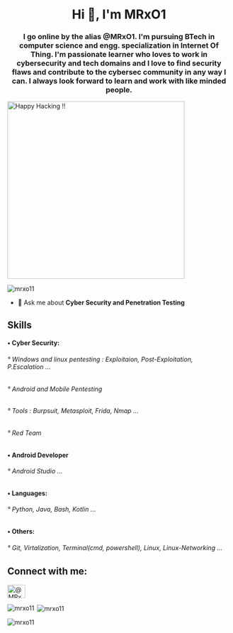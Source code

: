 
<h1 align="center">Hi 👋, I'm MRxO1</h1>
<h3 align="center">I go online by the alias @MRxO1. I'm pursuing BTech in computer science and engg. specialization in Internet Of Thing. I'm passionate learner who loves to work in cybersecurity and tech domains and I love to find security flaws and contribute to the cybersec community in any way I can. I always look forward to learn and work with like minded people.</h3>
<img align="center" alt="Happy Hacking !!" width="400" src="https://media.giphy.com/media/BjILuRhWMnBaU/giphy.gif">
<p align=""> <img src="https://komarev.com/ghpvc/?username=mrxo11&label=Profile%20views&color=0e75b6&style=flat" alt="mrxo11" /> </p>

- 💬 Ask me about **Cyber Security and Penetration Testing**

<h2 align="left"> Skills </h3>
<h4 align="left"> • Cyber Security: </h4>
               <h6> ° Windows and linux pentesting : Exploitaion, Post-Exploitation, P.Escalation ... </h6>
               <h6> ° Android and Mobile Pentesting </h6>
               <h6> ° Tools : Burpsuit, Metasploit, Frida, Nmap ... </h6>
               <h6> ° Red Team </h6>
               <h4> • Android Developer </h4>
               <h6> ° Android Studio ...
           <h4>   • Languages: </h4>
               <h6> ° Python, Java, Bash, Kotlin ...  </h6>
             <h4> • Others: </h4>
              <h6>  ° Git, Virtalization, Terminal(cmd, powershell), Linux, Linux-Networking ... </h6>
                   
                   

<h2 align="left"><bold>Connect with me: </h2>
<p align="left">
<a href="https://discord.gg/@MRxO1#2718" target="blank"><img align="center" src="https://raw.githubusercontent.com/rahuldkjain/github-profile-readme-generator/master/src/images/icons/Social/discord.svg" alt="@MRxO1#2718" height="30" width="40" /></a>
</p>



<p><img align="left" src="https://github-readme-stats.vercel.app/api/top-langs?username=mrxo11&show_icons=true&locale=en&layout=compact" alt="mrxo11" /></p>

<p>&nbsp;<img align="center" src="https://github-readme-stats.vercel.app/api?username=mrxo11&show_icons=true&locale=en" alt="mrxo11" /></p>

<p><img align="center" src="https://github-readme-streak-stats.herokuapp.com/?user=mrxo11&" alt="mrxo11" /></p>
